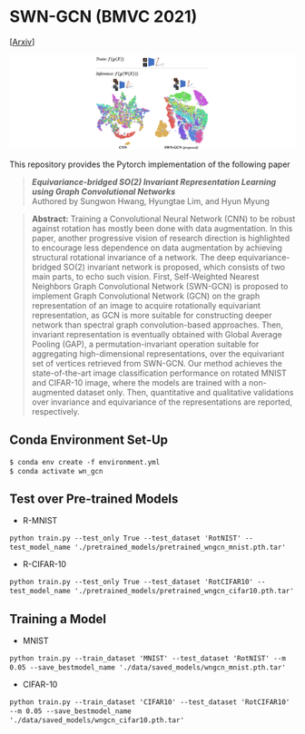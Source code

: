 # SWN-GCN (BMVC 2021)
\[[Arxiv](https://arxiv.org/abs/2106.09996)\]

![alt text](figures/swngcn_tsne_git.PNG)

This repository provides the Pytorch implementation of the following paper
> ***Equivariance-bridged SO(2) Invariant Representation Learning using Graph Convolutional Networks*** <br>
> Authored by Sungwon Hwang, Hyungtae Lim, and Hyun Myung </br>


> **Abstract:** Training a Convolutional Neural Network (CNN) to be robust against rotation has mostly been done with data augmentation. In this paper, another progressive vision of research direction is highlighted to encourage less dependence on data augmentation by achieving structural rotational invariance of a network. The deep equivariance-bridged SO(2) invariant network is proposed, which consists of two main parts, to echo such vision. First, Self-Weighted Nearest Neighbors Graph Convolutional Network (SWN-GCN) is proposed to implement Graph Convolutional Network (GCN) on the graph representation of an image to acquire rotationally equivariant representation, as GCN is more suitable for constructing deeper network than spectral graph convolution-based approaches. Then, invariant representation is eventually obtained with Global Average Pooling (GAP), a permutation-invariant operation suitable for aggregating high-dimensional representations, over the equivariant set of vertices retrieved from SWN-GCN. Our method achieves the state-of-the-art image classification performance on rotated MNIST and CIFAR-10 image, where the models are trained with a non-augmented dataset only. Then, quantitative and qualitative validations over invariance and equivariance of the representations are reported, respectively.




## Conda Environment Set-Up

```
$ conda env create -f environment.yml
$ conda activate wn_gcn
```

## Test over Pre-trained Models

<!---
Download pre-trained model for [R-MNIST](https://kaistackr-my.sharepoint.com/:u:/g/personal/shwang_14_kaist_ac_kr/EeJa9ABKh3lHiwGB-cR97dwBYOz_k1exJOf1D-8ROFpwqQ?e=ujFg99) and [R-CIFAR-10](https://kaistackr-my.sharepoint.com/:u:/g/personal/shwang_14_kaist_ac_kr/EZZnIl_6z5ZPhBDp00rzEP0BVE99btFH9Xp9jHRJ4BZ-qg?e=hwNcgR) 
--->

* R-MNIST
```
python train.py --test_only True --test_dataset 'RotNIST' --test_model_name './pretrained_models/pretrained_wngcn_mnist.pth.tar'
```

* R-CIFAR-10
```
python train.py --test_only True --test_dataset 'RotCIFAR10' --test_model_name './pretrained_models/pretrained_wngcn_cifar10.pth.tar'
```

## Training a Model

* MNIST
```
python train.py --train_dataset 'MNIST' --test_dataset 'RotNIST' --m 0.05 --save_bestmodel_name './data/saved_models/wngcn_mnist.pth.tar'
```

* CIFAR-10
```
python train.py --train_dataset 'CIFAR10' --test_dataset 'RotCIFAR10' --m 0.05 --save_bestmodel_name './data/saved_models/wngcn_cifar10.pth.tar'
```
